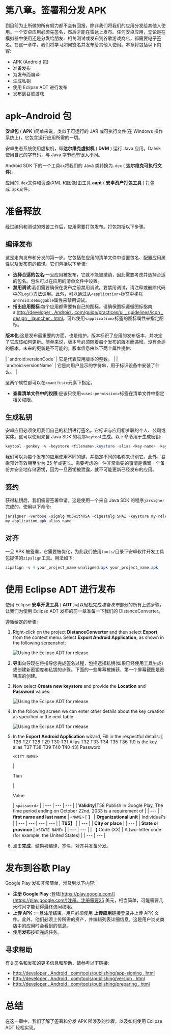 # 第八章。签署和分发 APK

到目前为止所做的所有努力都不会有回报，除非我们将我们的应用分发给其他人使用。一个安卓应用必须先签名，然后才能在雷达上发布。任何安卓应用，无论是在模拟器中使用还是分发给朋友、相关测试或发布到谷歌游戏商店，都需要电子签名。在这一章中，我们将学习如何签名并发布给其他人使用。本章将包括以下内容:

*   APK (Android 包)
*   准备发布
*   为发布而编译
*   生成私钥
*   使用 Eclipse ADT 进行发布
*   发布到谷歌游戏

# apk–Android 包

**安卓包** ( **APK** )简单来说，类似于可运行的 JAR 或可执行文件(在 Windows 操作系统上)，它包含运行应用所需的一切。

安卓生态系统使用虚拟机，即**达尔维克虚拟机** ( **DVM** ) 运行 Java 应用。Dalvik 使用自己的字节码，与 Java 字节码有很大不同。

Android SDK 下的一个工具`dx`将我们的 Java 类转换为`.dex` ( **达尔维克可执行文件**)。

应用的`.dex`文件和资源(XML 和图像)由工具 **aapt** ( **安卓资产打包工具** ) 打包成`.apk`文件。

# 准备释放

经过编码和测试的艰苦工作后，应用需要打包发布。打包包括以下步骤。

## 编译发布

这是走向发布和分发的第一步。它包括在应用的清单文件中设置包名、配置应用属性以及发布前的编译。它们包括以下步骤:

*   **选择合适的包名**:一旦应用被发布，它就不能被撤销，因此需要考虑并选择合适的包名。包名可以在应用的清单文件中设置。
*   **禁用调试**:我们需要确保在发布之前禁用调试。要禁用调试，请注释或删除代码中的`Log()`方法调用。此外，可以通过从`<application>`标签中移除`android:debuggable`属性来禁用调试。
*   **指出应用图标**:每个应用都需要有自己的图标。请确保图标遵循图标指南 a:[http://developer . Android . com/guide/practices/ui _ guidelines/icon _ design _ launcher . html](http://developer.android.com/guide/practices/ui_guidelines/icon_design_launcher.html)。可以使用`<application>`标签的图标属性来指定图标。

**版本化**:这是发布最重要的方面，也是维护。版本标识了应用的发布版本，并决定了它应该如何更新。简单来说，版本号必须随着每个发布的版本而递增。没有合适的版本，未来的更新是不可能的。版本信息由以下两个属性提供:

<colgroup><col style="text-align: left"> <col style="text-align: left"></colgroup> 
| `android:versionCode` | 它是代表应用版本的整数。 |
| `android:versionName` | 它是向用户显示的字符串，用于标识设备中安装了什么。 |

这两个属性都可以在`<manifest>`元素下指定。

*   **查看清单文件中的权限**:应该只使用`<uses-permission>`标签在清单文件中指定相关权限。

## 生成私钥

安卓应用必须使用我们自己的私钥进行签名。它标识与应用相关联的个人、公司或实体。这可以使用来自 Java SDK 的程序`keytool`生成。以下命令用于生成密钥:

```java
keytool -genkey -v -keystore <filename>.keystore -alias <key-name> -keyalg RSA -keysize 2048 -validity 10000

```

我们可以为每个发布的应用使用不同的键，并指定不同的名称来识别它。此外，谷歌预计有效期至少为 25 年或更长。需要考虑的一件非常重要的事情是保留一个备份并安全地存储密钥，因为一旦密钥被泄露，就不可能更新已经发布的应用。

## 签约

获得私钥后，我们需要签署申请。这是使用一个来自 Java SDK 的程序`jarsigner`完成的。使用以下命令:

```java
jarsigner -verbose -sigalg MD5withRSA -digestalg SHA1 -keystore my-release-key.keystore 
my_application.apk alias_name

```

## 对齐

一旦 APK 被签署，它需要被优化，为此我们使用`tools/`目录下安卓软件开发工具包提供的`zipalign`工具。用法如下:

```java
zipalign -v 4 your_project_name-unaligned.apk your_project_name.apk
```

# 使用 Eclipse ADT 进行发布

使用 Eclipse **安卓开发工具** ( **ADT** )可以轻松完成*准备发布*部分的所有上述步骤。让我们为使用 Eclipse ADT 发布的前一章准备一下我们的 DistanceConverter。

遵循给定的步骤:

1.  Right-click on the project **DistanceConverter** and then select **Export** from the context menu. Select **Export Android Application**, as shown in the following screenshot:

    ![Using the Eclipse ADT for release](img/1103OS_08_01.jpg)

2.  **导出**向导现在将指导您完成签名过程，包括选择私钥(如果已经使用工具生成)或创建新密钥库和私钥的步骤。下面的一些屏幕被捕获，第一个屏幕截图是密钥库的创建。
3.  Now select **Create new keystore** and provide the **Location** and **Password** values:

    ![Using the Eclipse ADT for release](img/1103OS_08_02.jpg)

4.  In the following screen we can enter other details about the key creation as specified in the next table:

    ![Using the Eclipse ADT for release](img/1103OS_08_03.jpg)

5.  In the **Export Android Application** wizard, Fill in the respectful details: [ T26 T27 T28 T29 T30 T31 Alias T32 T33 T34 T35 T36 Tt0 is the key alias T37 T38 T39 T40 T40 43] Password

    `<CITY NAME>`

    <colgroup><col style="text-align: left"> <col style="text-align: left"></colgroup> 
    | 

    Tian

     | 

    Value

     | `<password>` |
    | --- | --- | --- |
    | **Validity**[T58 Publish in Google Play, The time period ending on October 22nd, 2033 is a requirement of |
    | --- |
    | **first name and last name** | `<NAME>` [ 】 | **Organizational unit** | Individual's |
    | --- | --- | --- | --- |
    | **T95】** |
    | --- |
    | **City or place** |
    | --- |
    | **State or province** | `<STATE NAME>` |
    | --- | --- |
    | 【 Code (XX) | A two-letter code (for example, the United States) |
    | --- | --- |

6.  点击**完成**，结果被编译、签名、对齐并准备分发。

# 发布到谷歌 Play

Google Play 发布非常简单，涉及到以下内容:

*   **注册 Google Play** :登陆[https://play.google.com/](https://play.google.com/)注册。注册需要25 美元，相当简单，可能需要几天时间才能获得最终访问权限。
*   **上传 APK** :一旦注册结束，用户必须使用 **上传应用**链接登录并上传 APK 文件。此外，他们必须上传所需的资产，并编辑列表详细信息，这是用户浏览商店中的应用时会看到的信息。
*   使用**发布**按钮完成任务。

## 寻求帮助

有关签名和发布的更多信息和帮助，请参考以下链接:

*   [http://developer . Android . com/tools/publishing/app-signing . html](http://developer.android.com/tools/publishing/app-signing.html)
*   [http://developer . Android . com/tools/publishing/version . html](http://developer.android.com/tools/publishing/versioning.html)
*   [http://developer . Android . com/tools/publishing/preparing . html](http://developer.android.com/tools/publishing/preparing.html)

# 总结

在这一章中，我们了解了签署和分发 APK 所涉及的步骤，以及如何使用 Eclipse ADT 轻松实现。